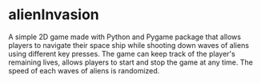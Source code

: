 # alienInvasion
A simple 2D game made with Python and Pygame package that allows players to navigate their space ship while shooting down waves of aliens using different key presses. The game can keep track of the player's remaining lives, allows players to start and stop the game at any time. The speed of each waves of aliens is randomized.
